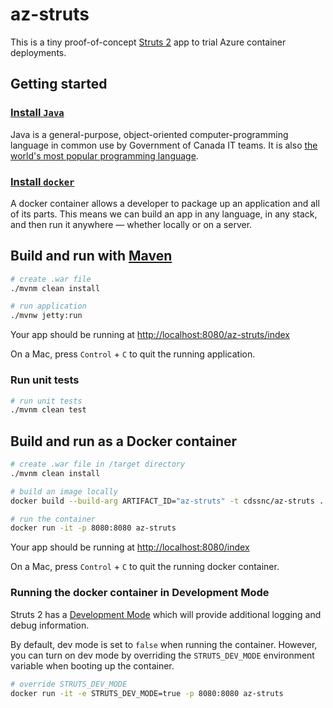 # az-struts

This is a tiny proof-of-concept [Struts 2](https://struts.apache.org/) app to trial Azure container deployments.

## Getting started

### [Install `Java`](https://www.oracle.com/technetwork/java/javase/downloads/index.html)

Java is a general-purpose, object-oriented computer-programming language in common use by Government of Canada IT teams. It is also [the world's most popular programming language](https://www.tiobe.com/tiobe-index/). 


### [Install `docker`](https://docs.docker.com/install/)

A docker container allows a developer to package up an application and all of its parts. This means we can build an app in any language, in any stack, and then run it anywhere — whether locally or on a server.

## Build and run with [Maven](https://maven.apache.org/index.html)

```bash
# create .war file
./mvnm clean install

# run application
./mvnw jetty:run
```

Your app should be running at [http://localhost:8080/az-struts/index](http://localhost:8080/az-struts/index)

On a Mac, press `Control` + `C` to quit the running application.

### Run unit tests

```bash
# run unit tests
./mvnm clean test
```

## Build and run as a Docker container

```bash
# create .war file in /target directory
./mvnm clean install

# build an image locally
docker build --build-arg ARTIFACT_ID="az-struts" -t cdssnc/az-struts .

# run the container
docker run -it -p 8080:8080 az-struts
```

Your app should be running at [http://localhost:8080/index](http://localhost:8080/index)

On a Mac, press `Control` + `C` to quit the running docker container.

### Running the docker container in Development Mode

Struts 2 has a [Development Mode](https://struts.apache.org/core-developers/development-mode.html) which will provide additional logging and debug information.

By default, dev mode is set to `false` when running the container. However, you can turn on dev mode by overriding the `STRUTS_DEV_MODE` environment variable when booting up the container.

```bash
# override STRUTS_DEV_MODE
docker run -it -e STRUTS_DEV_MODE=true -p 8080:8080 az-struts
```
